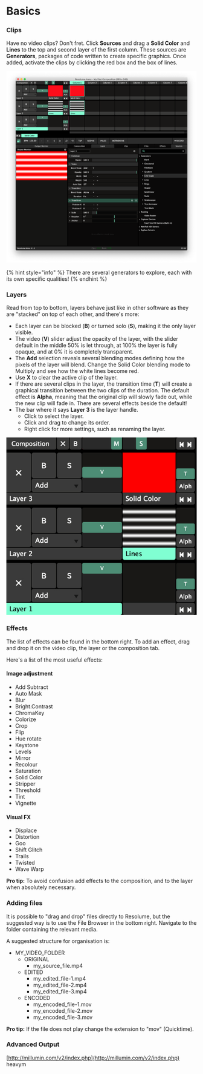 # Basics

### Clips

Have no video clips? Don't fret. Click **Sources** and drag a **Solid Color** and **Lines** to the top and second layer of the first column. These sources are **Generators**, packages of code written to create specific graphics. Once added, activate the clips by clicking the red box and the box of lines.

![](../../../.gitbook/assets/resolume-layers-active.png)

{% hint style="info" %}
There are several generators to explore, each with its own specific qualities!
{% endhint %}

### Layers

Read from top to bottom, layers behave just like in other software as they are "stacked" on top of each other, and there's more:

* Each layer can be blocked \(**B**\) or turned solo \(**S**\), making it the only layer visible.
* The video \(**V**\) slider adjust the opacity of the layer, with the slider default in the middle 50% is let through, at 100% the layer is fully opaque, and at 0% it is completely transparent.
* The **Add** selection reveals several blending modes defining how the pixels of the layer will blend. Change the Solid Color blending mode to Multiply and see how the white lines become red.
* Use **X** to clear the active clip of the layer.
* If there are several clips in the layer, the transition time \(**T**\) will create a graphical transition between the two clips of the duration. The default effect is **Alpha**, meaning that the original clip will slowly fade out, while the new clip will fade in. There are several effects beside the default!
* The bar where it says **Layer 3** is the layer handle.
  * Click to select the layer.
  * Click and drag to change its order.
  * Right click for more settings, such as renaming the layer.

![](../../../.gitbook/assets/resolume-layers%20%282%29.jpg)

### Effects

The list of effects can be found in the bottom right. To add an effect, drag and drop it on the video clip, the layer or the composition tab.

Here's a list of the most useful effects:

#### Image adjustment

* Add Subtract
* Auto Mask
* Blur
* Bright.Contrast
* ChromaKey
* Colorize
* Crop
* Flip
* Hue rotate
* Keystone
* Levels
* Mirror
* Recolour
* Saturation
* Solid Color
* Stripper
* Threshold
* Tint
* Vignette

#### Visual FX

* Displace
* Distortion
* Goo
* Shift Glitch
* Trails
* Twisted
* Wave Warp

**Pro tip:** To avoid confusion add effects to the composition, and to the layer when absolutely necessary.

### Adding files

It is possible to "drag and drop" files directly to Resolume, but the suggested way is to use the File Browser in the bottom right. Navigate to the folder containing the relevant media.

A suggested structure for organisation is:

* MY\_VIDEO\_FOLDER
  * ORIGINAL
    * my\_source\_file.mp4
  * EDITED
    * my\_edited\_file-1.mp4
    * my\_edited\_file-2.mp4
    * my\_edited\_file-3.mp4
  * ENCODED
    * my\_encoded\_file-1.mov
    * my\_encoded\_file-2.mov
    * my\_encoded\_file-3.mov

**Pro tip:** If the file does not play change the extension to "mov" \(Quicktime\).

### Advanced Output

[http://millumin.com/v2/index.php](http://millumin.com/v2/index.php) heavym

